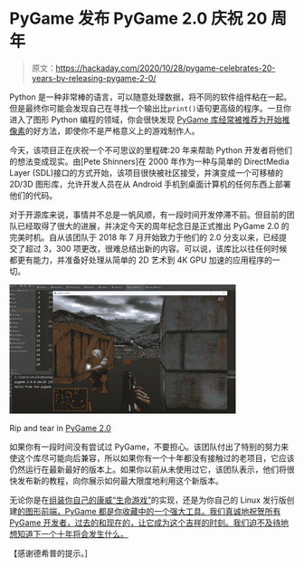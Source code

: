# PyGame 发布 PyGame 2.0 庆祝 20 周年

> 原文：<https://hackaday.com/2020/10/28/pygame-celebrates-20-years-by-releasing-pygame-2-0/>

Python 是一种非常棒的语言，可以随意处理数据，将不同的软件组件粘在一起。但是最终你可能会发现自己在寻找一个输出比`print()`语句更高级的程序。一旦你进入了图形 Python 编程的领域，你会很快发现 [PyGame 库经常被推荐为开始推像素](https://www.pygame.org/)的好方法，即使你不是严格意义上的游戏制作人。

今天，该项目正在庆祝一个不可思议的里程碑:20 年来帮助 Python 开发者将他们的想法变成现实。由[Pete Shinners]在 2000 年作为一种与简单的 DirectMedia Layer (SDL)接口的方式开始，该项目很快被社区接受，并演变成一个可移植的 2D/3D 图形库，允许开发人员在从 Android 手机到桌面计算机的任何东西上部署他们的代码。

对于开源库来说，事情并不总是一帆风顺，有一段时间开发停滞不前。但目前的团队已经取得了很大的进展，并决定今天的周年纪念日是正式推出 PyGame 2.0 的完美时机。自从该团队于 2018 年 7 月开始致力于他们的 2.0 分支以来，已经提交了超过 3，300 项更改，很难总结出新的内容。可以说，该库比以往任何时候都更有能力，并准备好处理从简单的 2D 艺术到 4K GPU 加速的应用程序的一切。

[![](img/c1780297ca4101775d2e849a7d672894.png)](https://hackaday.com/wp-content/uploads/2020/10/pygame2_detail.png)

Rip and tear in [PyGame 2.0](https://www.youtube.com/watch?v=Et1YKMD0zM4)

如果你有一段时间没有尝试过 PyGame，不要担心。该团队付出了特别的努力来使这个库尽可能向后兼容，所以如果你有一个十年都没有接触过的老项目，它应该仍然运行在最新最好的版本上。如果你以前从未使用过它，该团队表示，他们将很快发布新的教程，向你展示如何最大限度地利用这个新版本。

无论你是在[组装你自己的康威“生命游戏”](https://hackaday.com/2020/04/18/the-game-that-launched-1000-hackers/)的实现，还是为你自己的 Linux 发行版创建[的图形前端，PyGame 都是你收藏中的一个强大工具。我们真诚地祝贺所有 PyGame 开发者，过去的和现在的，让它成为这个吉祥的时刻。我们迫不及待地想知道下一个十年将会发生什么。](https://hackaday.com/2020/06/01/python-is-all-youll-ever-need-in-this-linux-distro/)

【感谢德希普的提示。]
